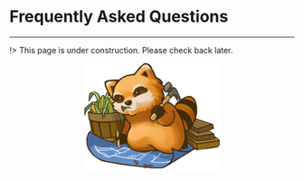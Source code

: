 # Frequently Asked Questions
---

!> This page is under construction. Please check back later.

<figure class="figure" align="center">
    <img src="docs/assets/img/SpiffoConstruction.png" alt="Under Construction" title="Under Construction">
</figure>